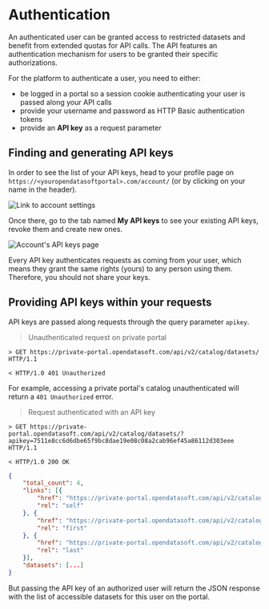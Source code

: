 # Authentication

An authenticated user can be granted access to restricted datasets and benefit from extended quotas for API calls. The API features an authentication mechanism for users to be granted their specific authorizations.

For the platform to authenticate a user, you need to either:

* be logged in a portal so a session cookie authenticating your user is passed along your API calls
* provide your username and password as HTTP Basic authentication tokens
* provide an **API key** as a request parameter

## Finding and generating API keys

In order to see the list of your API keys, head to your profile page on `https://<youropendatasoftportal>.com/account/` (or by clicking on your name in the header).

![Link to account settings](common/authentication__profile-link.png)

Once there, go to the tab named **My API keys** to see your existing API keys, revoke them and create new ones.

![Account's API keys page](common/authentication__my-api-keys.png)

<aside>
   Every API key authenticates requests as coming from your user, which means they grant the same rights (yours) to any person using them. Therefore, you should not share your keys.
</aside>

## Providing API keys within your requests

API keys are passed along requests through the query parameter `apikey`.


> Unauthenticated request on private portal

``` http
> GET https://private-portal.opendatasoft.com/api/v2/catalog/datasets/ HTTP/1.1

< HTTP/1.0 401 Unauthorized
```

For example, accessing a private portal's catalog unauthenticated will return a `401 Unauthorized` error.


> Request authenticated with an API key

``` http
> GET https://private-portal.opendatasoft.com/api/v2/catalog/datasets/?apikey=7511e8cc6d6dbe65f9bc8dae19e08c08a2cab96ef45a86112d303eee HTTP/1.1

< HTTP/1.0 200 OK
```

``` json
{
    "total_count": 4,
    "links": [{
        "href": "https://private-portal.opendatasoft.com/api/v2/catalog/datasets?start=0&include_app_metas=False&rows=10",
        "rel": "self"
    }, {
        "href": "https://private-portal.opendatasoft.com/api/v2/catalog/datasets?start=0&include_app_metas=False&rows=10",
        "rel": "first"
    }, {
        "href": "https://private-portal.opendatasoft.com/api/v2/catalog/datasets?start=0&include_app_metas=False&rows=10",
        "rel": "last"
    }],
    "datasets": [...]
}
```

 But passing the API key of an authorized user will return the JSON response with the list of accessible datasets for this user on the portal.
